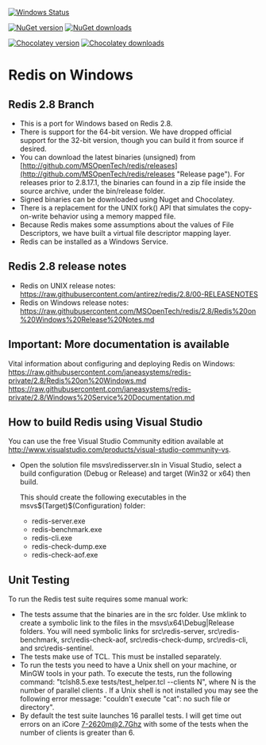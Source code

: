 [![Windows Status](http://img.shields.io/appveyor/ci/MSOpenTech-lab/redis.svg?style=flat-square)](https://ci.appveyor.com/project/MSOpenTech-lab/redis)

[![NuGet version](http://img.shields.io/nuget/v/redis-64.svg?style=flat-square)](http://www.nuget.org/packages/redis-64/)
[![NuGet downloads](http://img.shields.io/nuget/dt/redis-64.svg?style=flat-square)](http://www.nuget.org/packages/redis-64/)

[![Chocolatey version](http://img.shields.io/chocolatey/v/redis-64.svg?style=flat-square)](http://www.chocolatey.org/packages/redis-64/)
[![Chocolatey downloads](http://img.shields.io/chocolatey/dt/redis-64.svg?style=flat-square)](http://www.chocolatey.org/packages/redis-64/)

Redis on Windows 
===

## Redis 2.8 Branch

- This is a port for Windows based on Redis 2.8.
- There is support for the 64-bit version. We have dropped official support for the 32-bit version, though you can build it from source if desired.
- You can download the latest binaries (unsigned) from [http://github.com/MSOpenTech/redis/releases](http://github.com/MSOpenTech/redis/releases "Release page"). For releases prior to 2.8.17.1, the binaries can found in a zip file inside the source archive, under the bin/release folder.
- Signed binaries can be downloaded using Nuget and Chocolatey.
- There is a replacement for the UNIX fork() API that simulates the copy-on-write behavior using a memory mapped file.
- Because Redis makes some assumptions about the values of File Descriptors, we have built a virtual file descriptor mapping layer. 
- Redis can be installed as a Windows Service.

## Redis 2.8 release notes

- Redis on UNIX release notes: https://raw.githubusercontent.com/antirez/redis/2.8/00-RELEASENOTES
- Redis on Windows release notes: https://raw.githubusercontent.com/MSOpenTech/redis/2.8/Redis%20on%20Windows%20Release%20Notes.md

## Important: More documentation is available

Vital information about configuring and deploying Redis on Windows:
https://raw.githubusercontent.com/janeasystems/redis-private/2.8/Redis%20on%20Windows.md
https://raw.githubusercontent.com/janeasystems/redis-private/2.8/Windows%20Service%20Documentation.md

## How to build Redis using Visual Studio

You can use the free Visual Studio Community edition available at http://www.visualstudio.com/products/visual-studio-community-vs.

- Open the solution file msvs\redisserver.sln in Visual Studio, select a build configuration (Debug or Release) and target (Win32 or x64) then build.

    This should create the following executables in the msvs\$(Target)\$(Configuration) folder:

    - redis-server.exe
    - redis-benchmark.exe
    - redis-cli.exe
    - redis-check-dump.exe
    - redis-check-aof.exe

## Unit Testing

To run the Redis test suite requires some manual work:

- The tests assume that the binaries are in the src folder. Use mklink to create a symbolic link to the files in the msvs\x64\Debug|Release folders. You will
  need symbolic links for src\redis-server, src\redis-benchmark, src\redis-check-aof, src\redis-check-dump, src\redis-cli, and src\redis-sentinel.
- The tests make use of TCL. This must be installed separately.
- To run the tests you need to have a Unix shell on your machine, or MinGW tools in your path. To execute the tests, run the following command: 
  "tclsh8.5.exe tests/test_helper.tcl --clients N", where N is the number of parallel clients . If a Unix shell is not installed you may see the 
  following error message: "couldn't execute "cat": no such file or directory".
- By default the test suite launches 16 parallel tests. I will get time out errors on an iCore 7-2620m@2.7Ghz with some of the tests when the number of clients 
  is greater than 6. 
  

